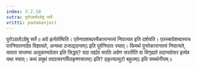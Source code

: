 ```yaml
---
index: 3.2.18
sutra: पुरोऽग्रतोऽग्रेषु सर्तेः
vritti: padamanjari
---
```


 पुरोऽग्रतोऽग्रेषु सर्ते॥ अग्रे इत्येतेष्विति। एतेनाग्रशब्दस्यैकारान्तत्वं निपात्यत इति दर्शयति। एतच्चाग्रेशब्दस्यच परनिपातनादेव विज्ञायते, अन्यथा ठजाद्यदन्तम्ऽ इति पूर्वनिपातः स्यात्। किमर्थ पुनरेकारान्तत्वं निपात्यते, यावता सप्तम्या अलुकाप्यग्रेसर इति सिद्धम्? यदा तर्ह्यग्रं सरति अग्रेण सरतीति वा विगृह्यते तदाप्यग्रेसर इत्येव यथा स्यात्। कथं ठ्यूथं तदग्रसरगर्वितकृष्णसारम्ऽ इति? ठ्कृत्यल्युटो बहुलम्ऽ इति समर्थनीयम्॥